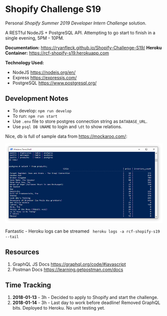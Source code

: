 # Shopify Challenge S19

Personal *Shopify Summer 2019 Developer Intern Challenge* solution.

A RESTful NodeJS + PostgreSQL API. Attempting to go start to finish in a single evening, 5PM - 10PM.

**Documentation:** <https://ryanfleck.github.io/Shopify-Challenge-S19/>
**Heroku Container:** <https://rcf-shopify-s19.herokuapp.com>

**Technology Used:**
- NodeJS <https://nodejs.org/en/>
- Express <https://expressjs.com/>
- PostgreSQL <https://www.postgresql.org/>

## Development Notes

- To develop: `npm run develop`
- To run: `npm run start`
- Use `.env` file to store postgres connection string as `DATABASE_URL`.
- Use `psql DB UNAME` to login and `\dt` to show relations.

Nice, db is full of sample data from <https://mockaroo.com/>:

![Sample Data](docs/assets/PSQL_Init.PNG)

Fantastic - Heroku logs can be streamed ` heroku logs -a rcf-shopify-s19 --tail`

## Resources

1. GraphQL JS Docs <https://graphql.org/code/#javascript>
1. Postman Docs <https://learning.getpostman.com/docs>

## Time Tracking

1. **2018-01-13** - 3h - Decided to apply to Shopify and start the challenge.
1. **2018-01-14** - 3h - Last day to work before deadline! Removed GraphQL bits. Deployed to Heroku. No unit testing yet.
